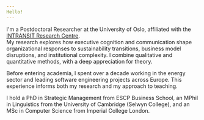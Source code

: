 ```yaml
---
Hello!
---
```


I'm a Postdoctoral Researcher at the University of Oslo, affiliated with the [INTRANSIT Research Centre](https://www.sv.uio.no/tik/english/research/centre/intransit/).  
My research explores how executive cognition and communication shape organizational responses to sustainability transitions, business model disruptions, and institutional complexity. I combine qualitative and quantitative methods, with a deep appreciation for theory.

Before entering academia, I spent over a decade working in the energy sector and leading software engineering projects across Europe. This experience informs both my research and my approach to teaching.

I hold a PhD in Strategic Management from ESCP Business School, an MPhil in Linguistics from the University of Cambridge (Selwyn College), and an MSc in Computer Science from Imperial College London.
